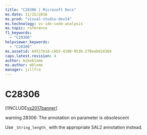 ```yaml
---
title: "C28306 | Microsoft Docs"
ms.date: 11/15/2016
ms.prod: "visual-studio-dev14"
ms.technology: vs-ide-code-analysis
ms.topic: reference
f1_keywords: 
  - "C28306"
helpviewer_keywords: 
  - "C28306"
ms.assetid: 64517b10-c8b3-4100-953b-278eab624369
caps.latest.revision: 4
author: mikeblome
ms.author: mblome
manager: jillfra
---
```

# C28306
[!INCLUDE[vs2017banner](../includes/vs2017banner.md)]

warning 28306: The annotation on parameter is obsolescent  
  
 Use `_String_length_` with the appropriate SAL2 annotation instead.
